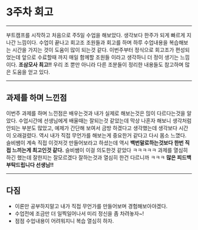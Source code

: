 # 3주차 회고

---

부트캠프를 시작하고 처음으로 주5일 수업을 해보았다. 생각보다 한주가 되게 빠르게 지나간 느낌이다.
수업이 끝나고 회고조 조원들과 회고를 하며 하루 수업내용을 복습해보는 시간을 가지는 것이
도움이 많이 되는것 같다. 이번주부터 정식으로 회고조가 편성되었는데 앞으로 수료할때 까지 매일 함께할 조원들
이라고 생각하니 더 정이 생기는 느낌이다. **조삼모사 최고!!**
우리 조 뿐만 아니라 다른 조분들이 정리한 내용들도 참고하며 많은 도움을 얻고 있다.

---

## 과제를 하며 느낀점

이번주 과제를 하며 느낀점은 배우는것과 내가 실제로 해보는것은 믾이 다르다는것을 알았다.
수업시간에 선생님에게 배울때는 잘되는것 같았는데 막상 나혼자 해보니 생각처럼 안되는 부분도 많았고, 예제가 간단해 보여서 금방 하겠다고 생각했는데 생각보다 시간이 오래걸렸다. 역시 내가 직접 무언가를 해보는게 중요한거 같다고 다시 몸소 느꼈다. 슬비쌤이 계속 직접 이것저것 만들어보라고 하셨는데 역시 **백번말로하는것보다 한번 직접 느끼는게 최고인것 같다.** 슬비쌤이 이걸 의도한것 같았다 ㅋㅋㅋㅋㅋ
과제를 열심히 하긴 했는데 잘한지는 잘모르겠다 잘하는것과 열심히 한건 다르니까 ㅋㅋㅋ **많은 피드백 부탁드립니다 선생님!!**

---

## 다짐

- 이론만 공부하지말고 내가 직접 무언가를 만들어보며 경험해보아야겠다.
- 수업전에 조금만 더 일찍일어나서 미리 정신을 좀 차려놓자~!
- 점점 수업내용이 어려워지니 복습 열심히 하자.
